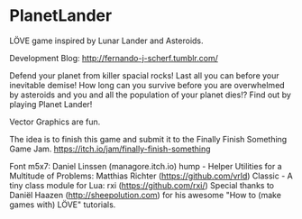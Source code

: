 # PlanetLander
LÖVE game inspired by Lunar Lander and Asteroids.

Development Blog: http://fernando-j-scherf.tumblr.com/

Defend your planet from killer spacial rocks!
Last all you can before your inevitable demise!
How long can you survive before you are overwhelmed by asteroids and you and all the population of your planet dies!?
Find out by playing Planet Lander!

Vector Graphics are fun.

The idea is to finish this game and submit it to the Finally Finish Something Game Jam.
https://itch.io/jam/finally-finish-something

Font m5x7: Daniel Linssen (managore.itch.io)
hump - Helper Utilities for a Multitude of Problems: Matthias Richter (https://github.com/vrld)
Classic - A tiny class module for Lua: rxi (https://github.com/rxi/)
Special thanks to Daniël Haazen (http://sheepolution.com) for his awesome "How to (make games with) LÖVE" tutorials.
